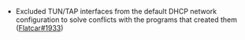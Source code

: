 - Excluded TUN/TAP interfaces from the default DHCP network configuration to solve conflicts with the programs that created them ([Flatcar#1933](https://github.com/flatcar/Flatcar/issues/1933))

